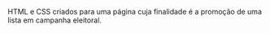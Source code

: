 HTML e CSS criados para uma página cuja finalidade é a promoção de uma lista em campanha eleitoral.
